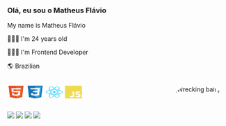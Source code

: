 ### Olá, eu sou o Matheus Flávio

My name is Matheus Flávio

🤷🏽‍♂️ I'm 24 years old

👨🏽‍💻 I'm Frontend Developer

🌎 Brazilian 

<div style="display: inline_block"><br>
  <img align="center" alt="Math-HTML" height="30" width="40" src="https://raw.githubusercontent.com/devicons/devicon/master/icons/html5/html5-original.svg">
  <img align="center" alt="Math-CSS" height="30" width="40" src="https://raw.githubusercontent.com/devicons/devicon/master/icons/css3/css3-original.svg">
  <img align="center" alt="Math-React" height="30" width="40" src="https://raw.githubusercontent.com/devicons/devicon/master/icons/react/react-original.svg">
  <img align="center" alt="Math-Js" height="30" width="40" src="https://raw.githubusercontent.com/devicons/devicon/master/icons/javascript/javascript-plain.svg">
<!--   <img align="center" alt="Math-Ts" height="30" width="40" src="https://raw.githubusercontent.com/devicons/devicon/master/icons/typescript/typescript-plain.svg"> -->
  <img align="right" alt="Wrecking ball pic" height="150" style="border-radius:50px;" src="https://i.giphy.com/media/LrXOwwiYvN4R7S0pZo/giphy.webp">
</div>

##
 
<div> 
  <a href="https://www.youtube.com/channel/UCzevBFaELdAslbZ3oikZtSQ" target="_blank"><img src="https://img.shields.io/badge/YouTube-FF0000?style=for-the-badge&logo=youtube&logoColor=white" target="_blank"></a>
  <a href="https://www.instagram.com/theus.css/" target="_blank"><img src="https://img.shields.io/badge/-Instagram-%23E4405F?style=for-the-badge&logo=instagram&logoColor=white" target="_blank"></a>
 	<a href="https://www.twitch.tv/xtheusl" target="_blank"><img src="https://img.shields.io/badge/Twitch-9146FF?style=for-the-badge&logo=twitch&logoColor=white" target="_blank"></a>
  <a href = "mailto:Matheusflavio888@gmail.com"><img src="https://img.shields.io/badge/-Gmail-%23333?style=for-the-badge&logo=gmail&logoColor=white" target="_blank"></a>
<!--   <a href="https://www.linkedin.com/in/matheus-fl%C3%A1vio-a7b97a200/" target="_blank"><img src="https://img.shields.io/badge/-LinkedIn-%230077B5?style=for-the-badge&logo=linkedin&logoColor=white" target="_blank"></a>  -->
</div>

##

<!-- [![Ashutosh's github activity graph](https://github-readme-activity-graph.vercel.app/graph?username=xMatheusFlavio&theme=react)](https://github.com/ashutosh00710/github-readme-activity-graph) -->
